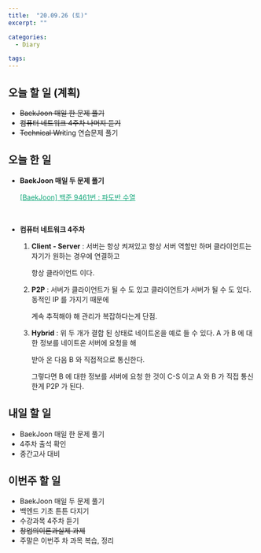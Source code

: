 ```yaml
---
title:  "20.09.26 (토)"
excerpt: ""

categories:
  - Diary

tags:
---
```


## 오늘 할 일 (계획)

- ~~BaekJoon 매일 한 문제 풀기~~
- ~~컴퓨터 네트워크 4주차 나머지 듣기~~
- ~~Technical Wri~~ting 연습문제 풀기

## 오늘 한 일

- **BaekJoon 매일 두 문제 풀기**

  <a href="https://nam-ki-bok.github.io/baekjoon/Baek_Wave/" style="color:#0FA678">[BaekJoon] 백준 9461번 : 파도반 수열</a>

  <br>

- **컴퓨터 네트워크 4주차**

  1. **Client - Server** : 서버는 항상 켜져있고 항상 서버 역할만 하며 클라이언트는 자기가 원하는 경우에 연결하고

     항상 클라이언트 이다.

  2. **P2P** : 서버가 클라이언트가 될 수 도 있고 클라이언트가 서버가 될 수 도 있다. 동적인 IP 를 가지기 때문에

     계속 추적해야 해 관리가 복잡하다는게 단점.

  3. **Hybrid** : 위 두 개가 결합 된 상태로 네이트온을 예로 들 수 있다. A 가 B 에 대한 정보를 네이트온 서버에 요청을 해

     받아 온 다음 B 와 직접적으로 통신한다.

     그렇다면 B 에 대한 정보를 서버에 요청 한 것이 C-S 이고 A 와 B 가 직접 통신한게 P2P 가 된다.

  

## 내일 할 일

- BaekJoon 매일 한 문제 풀기
- 4주차 출석 확인
- 중간고사 대비

## 이번주 할 일

- BaekJoon 매일 두 문제 풀기
- 백엔드 기초 튼튼 다지기
- 수강과목 4주차 듣기
- ~~창업의이론과실제 과제~~
- 주말은 이번주 차 과목 복습, 정리

<br>